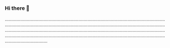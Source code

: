 ### Hi there 👋

.................................................................................................................................................................................................................................................................................................................................................................................................................................................................................................................................................